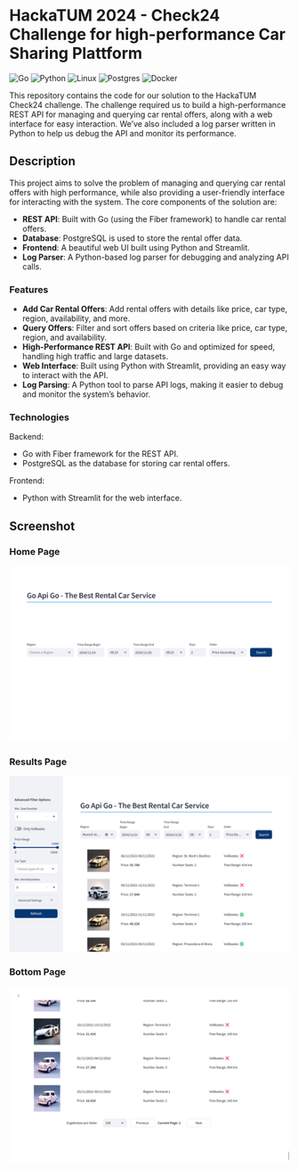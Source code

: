 # HackaTUM 2024 - Check24 Challenge for high-performance Car Sharing Plattform

![Go](https://img.shields.io/badge/go-%2300ADD8.svg?style=for-the-badge&logo=go&logoColor=white)
![Python](https://img.shields.io/badge/python-3670A0?style=for-the-badge&logo=python&logoColor=ffdd54)
![Linux](https://img.shields.io/badge/Linux-FCC624?style=for-the-badge&logo=linux&logoColor=black)
![Postgres](https://img.shields.io/badge/postgres-%23316192.svg?style=for-the-badge&logo=postgresql&logoColor=white)
![Docker](https://img.shields.io/badge/docker-%230db7ed.svg?style=for-the-badge&logo=docker&logoColor=white)

This repository contains the code for our solution to the HackaTUM Check24 challenge. The challenge required us to build a high-performance REST API for managing and querying car rental offers, along with a web interface for easy interaction. We’ve also included a log parser written in Python to help us debug the API and monitor its performance.

## Description

This project aims to solve the problem of managing and querying car rental offers with high performance, while also providing a user-friendly interface for interacting with the system. The core components of the solution are:

- **REST API**: Built with Go (using the Fiber framework) to handle car rental offers.
- **Database**: PostgreSQL is used to store the rental offer data.
- **Frontend**: A beautiful web UI built using Python and Streamlit.
- **Log Parser**: A Python-based log parser for debugging and analyzing API calls.

### Features
- **Add Car Rental Offers**: Add rental offers with details like price, car type, region, availability, and more.
- **Query Offers**: Filter and sort offers based on criteria like price, car type, region, and availability.
- **High-Performance REST API**: Built with Go and optimized for speed, handling high traffic and large datasets.
- **Web Interface**: Built using Python with Streamlit, providing an easy way to interact with the API.
- **Log Parsing**: A Python tool to parse API logs, making it easier to debug and monitor the system’s behavior.

### Technologies
Backend:
- Go with Fiber framework for the REST API.
- PostgreSQL as the database for storing car rental offers.

Frontend:
- Python with Streamlit for the web interface.

## Screenshot

### Home Page
![plot](./docs/screenshot_home.png)

### Results Page
![plot](./docs/screenshot_results.png)

### Bottom Page
![plot](./docs/screenshot_bottom.png)